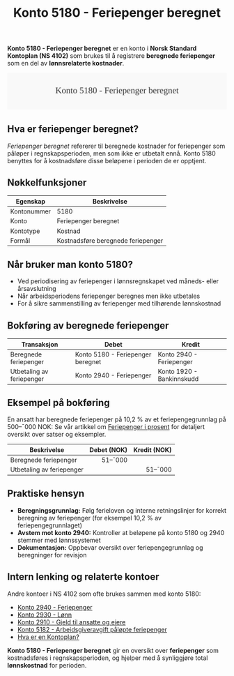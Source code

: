 ﻿---
title: "Konto 5180 - Feriepenger beregnet"
seoTitle: "Konto 5180 | Feriepenger beregnet | Kontoplan"
description: "Konto 5180 brukes for beregnede feriepenger som kostnadsføres i perioden de opptjenes. Les om periodisering, bokføring og avstemming mot konto 2940 og lønnssystem."
summary: "Kort guide til konto 5180 for beregnede feriepenger med praktiske føringseksempler."
---

**Konto 5180 - Feriepenger beregnet** er en konto i **Norsk Standard Kontoplan (NS 4102)** som brukes til å registrere **beregnede feriepenger** som en del av **lønnsrelaterte kostnader**.

![Illustrasjon av konto 5180 Feriepenger beregnet](5180-feriepenger-beregnet-image.svg)

## Hva er feriepenger beregnet?

*Feriepenger beregnet* refererer til beregnede kostnader for feriepenger som påløper i regnskapsperioden, men som ikke er utbetalt ennå. Konto 5180 benyttes for å kostnadsføre disse beløpene i perioden de er opptjent.

## Nøkkelfunksjoner

| Egenskap      | Beskrivelse                                 |
|---------------|---------------------------------------------|
| Kontonummer   | 5180                                        |
| Konto         | Feriepenger beregnet                        |
| Kontotype     | Kostnad                                     |
| Formål        | Kostnadsføre beregnede feriepenger          |

## Når bruker man konto 5180?

* Ved periodisering av feriepenger i lønnsregnskapet ved måneds- eller årsavslutning
* Når arbeidsperiodens feriepenger beregnes men ikke utbetales
* For å sikre sammenstilling av feriepenger med tilhørende lønnskostnad

## Bokføring av beregnede feriepenger

| Transaksjon                   | Debet                              | Kredit                   |
|-------------------------------|------------------------------------|--------------------------|
| Beregnede feriepenger         | Konto 5180 - Feriepenger beregnet | Konto 2940 - Feriepenger |
| Utbetaling av feriepenger     | Konto 2940 - Feriepenger           | Konto 1920 - Bankinnskudd |

## Eksempel på bokføring


En ansatt har beregnede feriepenger på 10,2 % av et feriepengegrunnlag på 500–¯000 NOK:
Se vår artikkel om [Feriepenger i prosent](/blogs/regnskap/feriepenger-i-prosent "Feriepenger i prosent - Satser, Beregning og Eksempler") for detaljert oversikt over satser og eksempler.

| Beskrivelse                   | Debet (NOK) | Kredit (NOK) |
|-------------------------------|------------:|-------------:|
| Beregnede feriepenger         |      51–¯000 |              |
| Utbetaling av feriepenger     |             |      51–¯000 |

## Praktiske hensyn

* **Beregningsgrunnlag:** Følg ferieloven og interne retningslinjer for korrekt beregning av feriepenger (for eksempel 10,2 % av feriepengegrunnlaget)
* **Avstem mot konto 2940:** Kontroller at beløpene på konto 5180 og 2940 stemmer med lønnssystemet
* **Dokumentasjon:** Oppbevar oversikt over feriepengegrunnlag og beregninger for revisjon

## Intern lenking og relaterte kontoer

Andre kontoer i NS 4102 som ofte brukes sammen med konto 5180:

* [Konto 2940 - Feriepenger](/blogs/kontoplan/2940-feriepenger "Konto 2940 - Feriepenger")
* [Konto 2930 - Lønn](/blogs/kontoplan/2930-lonn "Konto 2930 - Lønn")
* [Konto 2910 - Gjeld til ansatte og eiere](/blogs/kontoplan/2910-gjeld-til-ansatte-og-eiere "Konto 2910 - Gjeld til ansatte og eiere")
* [Konto 5182 - Arbeidsgiveravgift påløpte feriepenger](/blogs/kontoplan/5182-arbeidsgiveravgift-palopte-feriepenger "Konto 5182 - Arbeidsgiveravgift påløpte feriepenger")
* [Hva er en Kontoplan?](/blogs/regnskap/hva-er-kontoplan "Hva er en Kontoplan? Komplett Guide til Kontoplaner i Norsk Regnskap")

**Konto 5180 - Feriepenger beregnet** gir en oversikt over **feriepenger** som kostnadsføres i regnskapsperioden, og hjelper med å synliggjøre total **lønnskostnad** for perioden.






